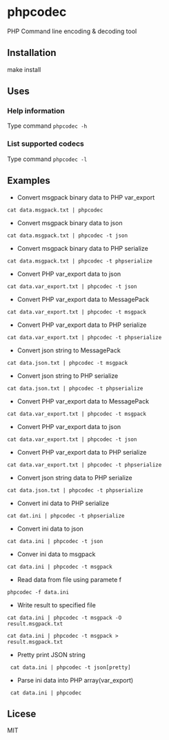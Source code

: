 # phpcodec
PHP Command line encoding &amp; decoding tool


## Installation

make install


## Uses

### Help information
  Type command <code>phpcodec -h</code>
  
### List supported codecs
  Type command <code>phpcodec -l</code>
  
## Examples
   
   - Convert msgpack binary data to PHP var_export
   
   <code>cat data.msgpack.txt | phpcodec</code>
   
   - Convert msgpack binary data to json
   
   <code>cat data.msgpack.txt | phpcodec -t json</code>

   - Convert msgpack binary data to PHP serialize
   
   <code>cat data.msgpack.txt | phpcodec -t phpserialize</code>
   
   - Convert PHP var_export data to json
   
   <code>cat data.var_export.txt | phpcodec -t json</code>
   
   - Convert PHP var_export data to MessagePack
   
   <code>cat data.var_export.txt | phpcodec -t msgpack</code>
   
   - Convert PHP var_export data to PHP serialize
   
   <code>cat data.var_export.txt | phpcodec -t phpserialize</code>
   
   - Convert json string to MessagePack
   
   <code>cat data.json.txt | phpcodec -t msgpack</code>
   
   - Convert json string to PHP serialize 
   
   <code>cat data.json.txt | phpcodec -t phpserialize</code>
   
   - Convert PHP var_export data to MessagePack
   
   <code>cat data.var_export.txt | phpcodec -t msgpack</code>
   
   - Convert PHP var_export data to json
   
   <code>cat data.var_export.txt | phpcodec -t json</code>
   
   - Convert PHP var_export data to PHP serialize
   
   <code>cat data.var_export.txt | phpcodec -t phpserialize</code>
   
   - Convert json string data to PHP serialize
   
   <code>cat data.json.txt | phpcodec -t phpserialize</code>
   
   - Convert ini data to PHP serialize
   
   <code>cat dat.ini | phpcodec -t phpserialize</code>
   
   - Convert ini data to json
   
   <code>cat data.ini | phpcodec -t json</code>
   
   - Conver ini data to msgpack
   
   <code>cat data.ini | phpcodec -t msgpack</code>

   - Read data from file using paramete f
   
   <code>phpcodec -f data.ini</code>

   - Write result to specified file
   
   <code>cat data.ini | phpcodec -t msgpack -O result.msgpack.txt</code>

   <code>cat data.ini | phpcodec -t msgpack > result.msgpack.txt</code>
   
   - Pretty print JSON string
   
   <code> cat data.ini | phpcodec -t json[pretty]</code>

   - Parse ini data into PHP array(var_export)
   
  <code> cat data.ini | phpcodec</code>
  
  ## Licese
   MIT
  
  
  
  
   
   
   
   
   
   
   
   
   
   
   
   
   
   
   
   
   
   
   
   
   
   
   
   
   
   
   
   
   
   
   
   
   
   
   
   
   
   
   
   
   
   
   
   
   
   
   
   
   
   
   
